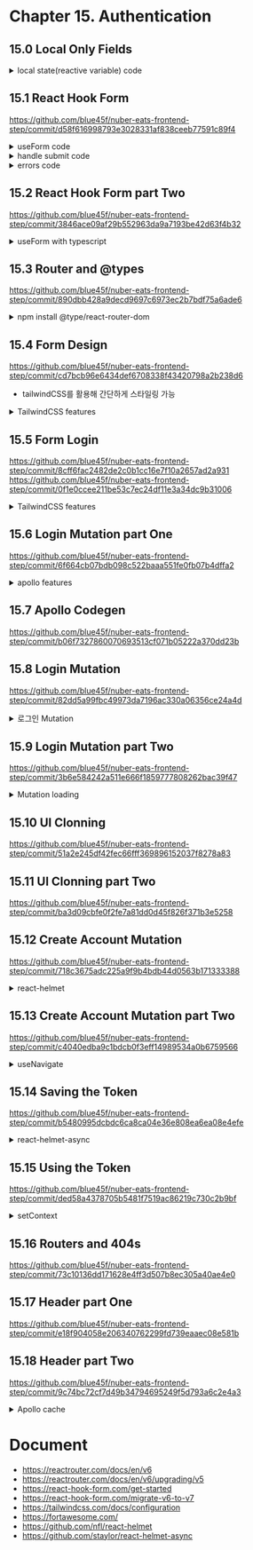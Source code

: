 # Chapter 15. Authentication

## 15.0 Local Only Fields



<details>
  <summary>local state(reactive variable) code</summary>
  
  - Local-only fields : GraphQL 서버의 스키마에 정의 되지 않은 것

  - local state : server에는 없지만 application에 필요한 state
    - ex) login or not, dark mode, volume on Youtube,
  - ApolloClient의 cache안에 정의 되는 키&값들

- reactive variable(apollo.ts)
  - apollo client에 저장되고 읽고 업데이트 하는 것이 가능
  - const name = makeVar("default value");

```javascript
// apollo.ts
const token = localStorage.getItem(LOCALSTORAGE_TOKEN);
export const isLoggedInVar = makeVar(Boolean(token));
export const authToken = makeVar(token);

export const client = new ApolloClient({
  link: authLink.concat(httpLink),
  cache: new InMemoryCache({
    typePolicies: {
      Query: {
        fields: {
          // 여기에 선언된 것들이 local state
          isLoggedIn: {
            read() {
              return isLoggedInVar();
            },
          },
          token: {
            read() {
              return authToken();
            },
          },
        },
      },
    },
  }),
});
```
</details>


## 15.1 React Hook Form
https://github.com/blue45f/nuber-eats-frontend-step/commit/d58f616998793e3028331af838ceeb77591c89f4


<details>
  <summary>useForm code</summary>
  
- [리액트에서 form을 다루기 위한 라이브러리](https://react-hook-form.com/)
- useForm();  

```javascript
export const LoggedOutRouter = () => {
  const { register, watch } = useForm(); // useForm()의 사용 방법
  console.log(watch()); // register가 등록된 form에 입력되는 값을 실시간으로 확인
  return (
    <div>
      <form>
        <input
          {...register("email")} // 사용할 form에 register를 붙이면 됨
          required
          placeholder="email"
        >
      </form>
    </div>
  )
}
```
</details>


<details>
  <summary>handle submit code</summary>
- useForm()의 메서드들
  - const { register, watch, handleSubmit, formStatus: {errors }} = useForm();
  - handleSubmit : submit 시 실행될 함수(onSubmit)을 등록하면 실행됨
  
  
```javascript
export const CreateAccount = () => {
  const { register, handleSubmit } = useForm();
  const onSubmit = () => {
    console.log('how to use handleSubmit');
  };
  return (
    <form onSubmit={handleSubmit(onSubmit)}>
      <input {...register("email")} /> 
      하면 useForm() 사용 준비 완료
    </form>
  );
};
```
</details>

<details>
<summary>errors code</summary>
  
- errors : useForm()의 메서드 중 에러가 있으면 알려줌  

```javascript
<input
  ref={register({
    required: 'Email is required',
    pattern: {
      value: EMAIL_REGEX,
      message: 'Please enter a valid email',
    },
  })}
  required
  name="email"
  placeholder="Email"
  className="input"
/>;
{
  errors.email?.message && <FormError errorMessage={errors.email?.message} />;
}
```
</details>

## 15.2 React Hook Form part Two
https://github.com/blue45f/nuber-eats-frontend-step/commit/3846ace09af29b552963da9a7193be42d63f4b32

<details>
<summary>useForm with typescript</summary>

```typescript
interface ILoginForm {
  email: string;
  password: string;
}
const { register, error } = useForm<ILoginForm>(); // <ILoginForm>을 typescript형식에 맞게 useForm()에 추가함
// 이후 typescript가 자동완성 기능을 실행
// error.email?.message // error. 이후 자동완성 사용 가능
```

</details>

## 15.3 Router and @types
https://github.com/blue45f/nuber-eats-frontend-step/commit/890dbb428a9decd9697c6973ec2b7bdf75a6ade6
  
<details>
<summary>npm install @type/react-router-dom</summary>

react-router-dom은 javascript 버전인데
typescript는 알아 듣질 못 함

1. @type 버전이 있길 기도
   구글 : definitely typed => The repository for high queality Typescript type definitions.

npm install @type/react-router-dom

2. @type 버전이 없을 경우엔 type definition을 하고 사용가능하지만 typescript의 보호기능 등은 사용 불가능
</details>


## 15.4 Form Design
https://github.com/blue45f/nuber-eats-frontend-step/commit/cd7bcb96e6434def6708338f43420798a2b238d6

- tailwindCSS를 활용해 간단하게 스타일링 가능

<details>
  <summary>TailwindCSS features</summary>

- 부트스트랩과 달리 눈에 띄는 특유의 생김새가 없음
- 조합할 수 있는 여러 클래스들이 있는데 좋바해서 쓰면 됨
- production을 위해 build할때 사용하지 않은 클래스들을 제거해서 css크기를 줄일 수 있음
- VScode extension : Tailwind CSS intellisense : Tailwind CSS 클래스 이름 자동 완성
- [postCSS](https://github.com/postcss/postcss) : post process할 수 있게 해주는 라이브러리 - CSS 전용 Babel 같은 느낌
  - tailwind를 일반 css파일로 빌드하기 위해 postcss config 파일 필요
  - autoprefixer : 크로스 브라우징 되도록 지원
  - 참고 : https://fourwingsy.medium.com/postcss-%EC%86%8C%EA%B0%9C-727310aa6505
- tailwind.config.js : tailwind를 커스터마이즈 하기 위해

</details>

## 15.5 Form Login 
https://github.com/blue45f/nuber-eats-frontend-step/commit/8cff6fac2482de2c0b1cc16e7f10a2657ad2a931
https://github.com/blue45f/nuber-eats-frontend-step/commit/0f1e0ccee211be53c7ec24df11e3a34dc9b31006

<details>
  <summary>TailwindCSS features</summary>
  
- 다양한 클래스를 통해 디자인한 요소를 묶어 해당 클래스를 간편하게 재사용할 수 있다.
- @apply를 통해 스타일들을 컴포넌트화 하여, 해당 클래스를 사용함으로써 스타일의 재사용이 가능하다.

````css
@tailwind components;

.input {
    @apply focus:outline-none focus:border-gray-500 p-3 border-2  text-lg border-gray-200 transition-colors;
}

.container {
    @apply max-w-screen-2xl mx-auto;
}

.link {
    @apply text-lime-600 hover:underline;
}

.btn {
    @apply text-lg font-medium focus:outline-none text-white py-4  transition-colors bg-lime-600 hover:bg-lime-700;
}

@tailwind utilities;
````

  https://velog.io/@ney9083/TailwindCSS
</details>

## 15.6 Login Mutation part One
https://github.com/blue45f/nuber-eats-frontend-step/commit/6f664cb07bdb098c522baaa551fe0fb07b4dffa2
  
  <details>
  <summary>apollo features</summary>
  
- Apollo란 GraphQL의 클라이언트 라이브러리 중 하나로 GraphQL을 사용한다면 거의 필수적으로 사용하는 상태 관리 플랫폼입   
- 장점
    - Query 및 Mutation 직접 전송
      - API 서버에서 데이터를 가져오기 위해 번거로운 네트워크단의 HTTP 요청을 신경 쓸 필요가 없어진다.
    - 전송받은 데이터 캐싱
      - 클라이언트의 반복 요청을 줄여 서버 부하를 줄일 수 있을 뿐만 아니라, 서비스를 이용하는 사람들에게 더 나은 사용자 경험을 제공할 수 있다.
    - Local state 관리
      - 클라이언트 만의 Local state를 만들어 Query, Mutation, Resolver의 사용이 가능하다. 서버에서 받아온 데이터와 클라이언트에서 관리하는 데이터를 병합할 수 있다.

- apollo.ts : apollo 세팅 파일
- uri : back-end url(localhost:4000/graphql)
- \<app /\>을 \<ApolloProvider client={client}>\</ApolloProvider>로 감싸 줌
- chrome extension apollo dev tools docs에서 연결 확인 가능
- set up -> authentication -> login part -> user part -> test(Jest) -> restaurant owner dashboard -> driver part
- React-router-dom
  - 로그인 여부와 사용자에 따라 main화면을 다르게 구성
</details>
    


## 15.7 Apollo Codegen
https://github.com/blue45f/nuber-eats-frontend-step/commit/b06f7327860070693513cf071b05222a370dd23b

## 15.8 Login Mutation
https://github.com/blue45f/nuber-eats-frontend-step/commit/82dd5a99fbc49973da7196ac330a06356ce24a4d
   
<details>
  <summary>로그인 Mutation</summary>
  
   ````ts
   const LOGIN_MUTATION = gql`
  mutation login($input: LoginInput!) {
    login(input: $input) {
      ok
      error
      token
    }
  }
`;
   ````
   
- graphql의 mutation을 클라이언트에서 이용하려면 먼저 gql을 사용하여, 쿼리문을 먼저 작성
- login은 mutation이므로 useMutation을 사용
- typescript를 사용하고 있기 때문에 위와 같이 useMutation에 login, loginVariables 타입을 전달
- t인자로 넘겨준 것은 위의 쿼리어로 만든 LOGIN_MUTATION과 옵션값 
   
````
const [login, { data: loginResults, loading }] = useMutation<
  login,
  loginVariables
>(LOGIN_MUTATION, {
  onCompleted,
});
````
</details> 

## 15.9 Login Mutation part Two
https://github.com/blue45f/nuber-eats-frontend-step/commit/3b6e584242a511e666f1859777808262bac39f47
   
 <details>
  <summary>Mutation loading</summary>
 
  - loading api를 활용하여 서버에서 응답 받기전까지의 상태를 표시
  
````
  const [loginMutation, {data: loginMutationResult, loading}] = useMutation<loginMutation,
    loginMutationVariables>(LOGIN_MUTATION, {
    onCompleted,
  });
   

  <button className="mt-3 btn">
    {loading ? "Loading..." : "Log In"}
  </button>
````
</details> 

## 15.10 UI Clonning
https://github.com/blue45f/nuber-eats-frontend-step/commit/51a2e245df42fec66fff369896152037f8278a83

## 15.11 UI Clonning part Two
https://github.com/blue45f/nuber-eats-frontend-step/commit/ba3d09cbfe0f2fe7a81dd0d45f826f371b3e5258 
   
## 15.12 Create Account Mutation
https://github.com/blue45f/nuber-eats-frontend-step/commit/718c3675adc225a9f9b4bdb44d0563b171333388
   
<details>
  <summary>react-helmet</summary>
 
  - html meta tag를 동적으로 관리해주는 라이브러리
  - react-helmet의 작동 순서
    - url경로를 따라서 page request
    - page에 맞는 resource fetching
    - HTML 파일 불러옴
    - react-helmet이 담겨있는 js 파일 작동
  
````ts
    <Helmet>
        <title>Login | Nuber Eats</title>
     </Helmet>
````
  
- https://jeonghwan-kim.github.io/dev/2020/08/15/react-helmet.html
- https://velog.io/@miyoni/noSSRyesSEO
- https://velog.io/@raverana96/React-React-helmet%EA%B3%BC-%EA%B7%B8-%ED%95%9C%EA%B3%84.-next%EB%A1%9C-migrate%ED%95%98%EB%A0%A4%EB%8A%94-%EC%9D%B4%EC%9C%A0
</details>      

## 15.13 Create Account Mutation part Two
https://github.com/blue45f/nuber-eats-frontend-step/commit/c4040edba9c1bdcb0f3eff14989534a0b6759566
  
<details>
  <summary>useNavigate</summary>
 
  - useNavigate는 양식이 제출되거나 특정 event가 발생할 때,  url을 조작할 수 있는 interface를 제공
  
````ts
import {Link, useNavigate} from "react-router-dom";
   
  const history = useNavigate();
  
  const onCompleted = (data: createAccountMutation) => {
    const {
      createAccount: {ok},
    } = data;
    if (ok) {
      history("/login");
    }
  };  
````
  
- https://basemenks.tistory.com/278
</details>    

## 15.14 Saving the Token
https://github.com/blue45f/nuber-eats-frontend-step/commit/b5480995dcbdc6ca8ca04e36e808ea6ea08e4efe
  
<details>
  <summary>react-helmet-async</summary>
 
  - react-helmet을 쓰지 않는 이유
    - react-helmet은 thread-safe하지 않은 react-side-effect에 의존한다는 단점이 있음
    - 따라서, 비동기 데이터 처리에 문제가 생길 수 있습니다.
  - react-helmet-async는 react-helmet과 유사한 라이브러리이면서 thread-safe하고 react-helmet보다 실행면에서 더 깊숙한 곳에서 우선권을 갔는다

  
````ts
import {HelmetProvider} from "react-helmet-async";
  
    <ApolloProvider client={client}>
      <HelmetProvider>
        <App/>
      </HelmetProvider>
    </ApolloProvider>
  
  
import {Helmet} from "react-helmet-async";  
````

- https://jisu-y.github.io/til/TIL-%EA%B3%B5%EB%B6%80-220414/
</details>      

## 15.15 Using the Token
https://github.com/blue45f/nuber-eats-frontend-step/commit/ded58a4378705b5481f7519ac86219c730c2b9bf
   
<details>
  <summary>setContext</summary>
 
  - contextSetter() 함수는 Apollo 클라이언트가 서버로 GraphQL 요청을 수행하기 전에 매번 실행된다
  - 그래서 여기에 HTTP 헤더에 넣을 데이터를 설정할 수 있다.
  - 그리고 기존 링크인 httpLink와 setContext()로 반환되는 Apollo 링크를 합쳐준다.
 
  
````ts
import {setContext} from "@apollo/client/link/context";
  
const httpLink = createHttpLink({
  uri: "http://localhost:4000/graphql",
});

export const client = new ApolloClient({
  link: authLink.concat(httpLink),
````

- https://velog.io/@gwak2837/Apollo-Client-React%EB%A1%9C-GraphQL-%ED%81%B4%EB%9D%BC%EC%9D%B4%EC%96%B8%ED%8A%B8-%EA%B0%9C%EB%B0%9C%ED%95%98%EA%B8%B0-2
</details>         

## 15.16 Routers and 404s
https://github.com/blue45f/nuber-eats-frontend-step/commit/73c10136dd171628e4ff3d507b8ec305a40ae4e0

## 15.17 Header part One
https://github.com/blue45f/nuber-eats-frontend-step/commit/e18f904058e206340762299fd739eaaec08e581b

## 15.18 Header part Two
https://github.com/blue45f/nuber-eats-frontend-step/commit/9c74bc72cf7d49b34794695249f5d793a6c2e4a3
  
<details>
  <summary>Apollo cache</summary>
 
  - query me를 날리는 useMe custom hook을 만들고, 그것을 router에서 부르고 header에서 또 한번 부르면 graphql query가 두번 실행될까? 
  - 그렇지 않다. 똑같은 쿼리를 다시 날릴 때 Apollo Client는 query를 보내는 대신 cache에서 값을 찾아 보내준다.
  - 아주 큰 장점이지만 경우에 따라서는 매번 새 쿼리를 날리도록 만들어줄 필요가 있을 것 같다.
 
  
````ts
import {gql, useQuery} from "@apollo/client";
import {meQuery} from "../__generated__/meQuery";

const ME_QUERY = gql`
  query meQuery {
    me {
      id
      email
      role
      verified
    }
  }
`;

export const useMe = () => {
  return useQuery<meQuery>(ME_QUERY);
};
  
const {data, loading, error} = useMe();  
````
</details>       

# Document
- https://reactrouter.com/docs/en/v6
- https://reactrouter.com/docs/en/v6/upgrading/v5
- https://react-hook-form.com/get-started
- https://react-hook-form.com/migrate-v6-to-v7
- https://tailwindcss.com/docs/configuration
- https://fortawesome.com/
- https://github.com/nfl/react-helmet
- https://github.com/staylor/react-helmet-async
